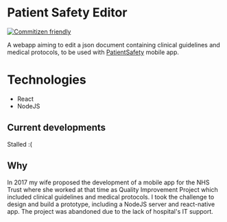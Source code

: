 # Patient Safety Editor

[![Commitizen friendly](https://img.shields.io/badge/commitizen-friendly-brightgreen.svg)](http://commitizen.github.io/cz-cli/)

A webapp aiming to edit a json document containing clinical guidelines and medical protocols, to be used with [PatientSafety](https://github.com/janppires/PatientSafety) mobile app.

# Technologies
* React
* NodeJS

## Current developments
Stalled :(

## Why

In 2017 my wife proposed the development of a mobile app for the NHS Trust where she worked at that time as Quality Improvement Project which included clinical guidelines and medical protocols. I took the challenge to design and build a prototype, including a NodeJS server and react-native app. The project was abandoned due to the lack of hospital's IT support.
